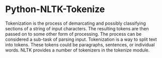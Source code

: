 # Python-NLTK-Tokenize
Tokenization is the process of demarcating and possibly classifying sections of a string of input characters. The resulting tokens are then passed on to some other form of processing. The process can be considered a sub-task of parsing input.
Tokenization is a way to split text into tokens. 
These tokens could be paragraphs, sentences, or individual words. NLTK provides a number of tokenizers in the tokenize module. 

